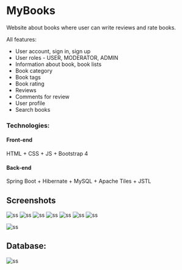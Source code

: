 # MyBooks
Website about books where user can write reviews and rate books.

All features:
- User account, sign in, sign up
- User roles - USER, MODERATOR, ADMIN
- Information about book, book lists
- Book category
- Book tags
- Book rating
- Reviews
- Comments for review
- User profile
- Search books

### Technologies:

#### Front-end
HTML + CSS + JS + Bootstrap 4

#### Back-end
Spring Boot + Hibernate + MySQL + Apache Tiles + JSTL

## Screenshots

![ss](https://radd.github.io/other/images/mybooks/1.png)
![ss](https://radd.github.io/other/images/mybooks/8.png)
![ss](https://radd.github.io/other/images/mybooks/2.png)
![ss](https://radd.github.io/other/images/mybooks/4.png)
![ss](https://radd.github.io/other/images/mybooks/5.png)
![ss](https://radd.github.io/other/images/mybooks/6.png)
![ss](https://radd.github.io/other/images/mybooks/7.png)

![ss](https://radd.github.io/other/images/mybooks/mybooks-mobile.jpg)

## Database:

![ss](https://radd.github.io/other/images/mybooks/db.png)
